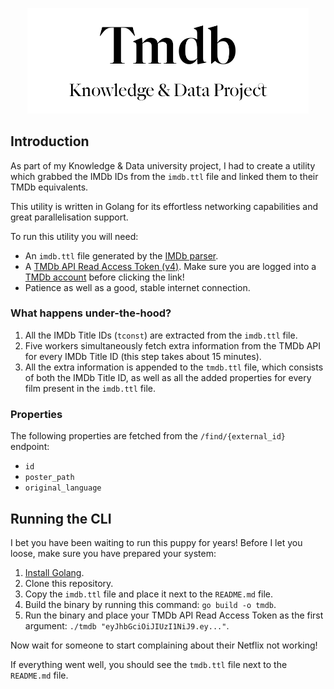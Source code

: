 <p align="center"><img width=450 src="banner.svg" /></p>

## Introduction

As part of my Knowledge & Data university project, I had to create a utility which grabbed the IMDb IDs from the `imdb.ttl` file and linked them to their TMDb equivalents.

This utility is written in Golang for its effortless networking capabilities and great parallelisation support.

To run this utility you will need:

- An `imdb.ttl` file generated by the [IMDb parser](https://github.com/m-rots/kandd-imdb).
- A [TMDb API Read Access Token (v4)](https://www.themoviedb.org/settings/api#v4_auth_key). Make sure you are logged into a [TMDb account](https://www.themoviedb.org/signup) before clicking the link!
- Patience as well as a good, stable internet connection.

### What happens under-the-hood?

1. All the IMDb Title IDs (`tconst`) are extracted from the `imdb.ttl` file.
2. Five workers simultaneously fetch extra information from the TMDb API for every IMDb Title ID (this step takes about 15 minutes).
3. All the extra information is appended to the `tmdb.ttl` file, which consists of both the IMDb Title ID, as well as all the added properties for every film present in the `imdb.ttl` file.

### Properties

The following properties are fetched from the `/find/{external_id}` endpoint:

- `id`
- `poster_path`
- `original_language`

## Running the CLI

I bet you have been waiting to run this puppy for years! Before I let you loose, make sure you have prepared your system:

1. [Install Golang](https://golang.org/doc/install).
2. Clone this repository.
3. Copy the `imdb.ttl` file and place it next to the `README.md` file.
4. Build the binary by running this command: `go build -o tmdb`.
5. Run the binary and place your TMDb API Read Access Token as the first argument: `./tmdb "eyJhbGciOiJIUzI1NiJ9.ey..."`.

Now wait for someone to start complaining about their Netflix not working!

If everything went well, you should see the `tmdb.ttl` file next to the `README.md` file.